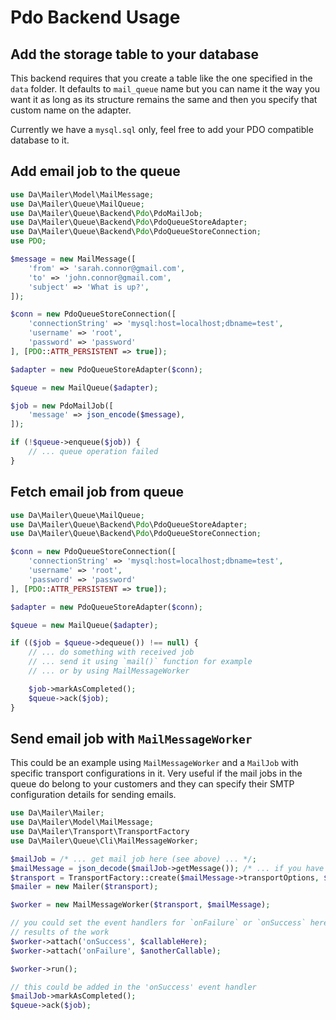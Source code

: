 # Pdo Backend Usage 

## Add the storage table to your database

 This backend requires that you create a table like the one specified in the `data` folder. It defaults to `mail_queue` 
 name but you can name it the way you want it as long as its structure remains the same and then you specify that 
 custom name on the adapter. 
 
 Currently we have a `mysql.sql` only, feel free to add your PDO compatible database to it. 
  
## Add email job to the queue 

```php 
use Da\Mailer\Model\MailMessage;
use Da\Mailer\Queue\MailQueue;
use Da\Mailer\Queue\Backend\Pdo\PdoMailJob;
use Da\Mailer\Queue\Backend\Pdo\PdoQueueStoreAdapter;
use Da\Mailer\Queue\Backend\Pdo\PdoQueueStoreConnection;
use PDO;

$message = new MailMessage([
    'from' => 'sarah.connor@gmail.com',
    'to' => 'john.connor@gmail.com',
    'subject' => 'What is up?',
]);

$conn = new PdoQueueStoreConnection([
    'connectionString' => 'mysql:host=localhost;dbname=test',
    'username' => 'root',
    'password' => 'password'
], [PDO::ATTR_PERSISTENT => true]);

$adapter = new PdoQueueStoreAdapter($conn);

$queue = new MailQueue($adapter);

$job = new PdoMailJob([
    'message' => json_encode($message),
]);

if (!$queue->enqueue($job)) {
    // ... queue operation failed
}
```

## Fetch email job from queue

```php
use Da\Mailer\Queue\MailQueue;
use Da\Mailer\Queue\Backend\Pdo\PdoQueueStoreAdapter;
use Da\Mailer\Queue\Backend\Pdo\PdoQueueStoreConnection;

$conn = new PdoQueueStoreConnection([
    'connectionString' => 'mysql:host=localhost;dbname=test',
    'username' => 'root',
    'password' => 'password'
], [PDO::ATTR_PERSISTENT => true]);

$adapter = new PdoQueueStoreAdapter($conn);

$queue = new MailQueue($adapter);

if (($job = $queue->dequeue()) !== null) {
    // ... do something with received job
    // ... send it using `mail()` function for example 
    // ... or by using MailMessageWorker 

    $job->markAsCompleted();
    $queue->ack($job);
}
```

## Send email job with `MailMessageWorker` 

This could be an example using `MailMessageWorker` and a `MailJob` with specific transport configurations in it. Very 
useful if the mail jobs in the queue do belong to your customers and they can specify their SMTP configuration details 
for sending emails. 
 

```php
use Da\Mailer\Mailer;
use Da\Mailer\Model\MailMessage;
use Da\Mailer\Transport\TransportFactory
use Da\Mailer\Queue\Cli\MailMessageWorker;

$mailJob = /* ... get mail job here (see above) ... */;
$mailMessage = json_decode($mailJob->getMessage()); /* ... if you have json encoded ... */
$transport = TransportFactory::create($mailMessage->transportOptions, $mailMessage->transportType);
$mailer = new Mailer($transport);

$worker = new MailMessageWorker($transport, $mailMessage);

// you could set the event handlers for `onFailure` or `onSuccess` here to do a different action according to the 
// results of the work
$worker->attach('onSuccess', $callableHere);
$worker->attach('onFailure', $anotherCallable);

$worker->run();

// this could be added in the 'onSuccess' event handler
$mailJob->markAsCompleted();
$queue->ack($job);
```
